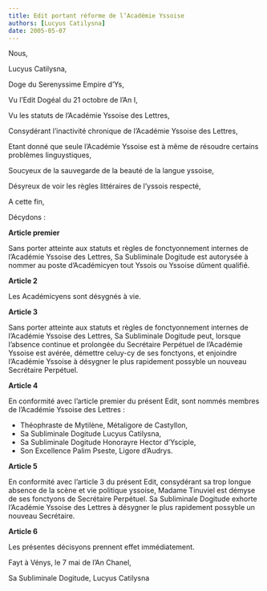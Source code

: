 ```yaml
---
title: Edit portant réforme de l’Académie Yssoise
authors: [Lucyus Catilysna]
date: 2005-05-07
---
```


Nous,

Lucyus Catilysna,

Doge du Serenyssime Empire d’Ys,

Vu l’Edit Dogéal du 21 octobre de l’An I,

Vu les statuts de l’Académie Yssoise des Lettres,

Consydérant l’inactivité chronique de l’Académie Yssoise des Lettres,

Etant donné que seule l’Académie Yssoise est à même de résoudre certains problèmes linguystiques,

Soucyeux de la sauvegarde de la beauté de la langue yssoise,

Désyreux de voir les règles littéraires de l’yssois respecté,

A cette fin,

Décydons :

**Article premier**

Sans porter atteinte aux statuts et règles de fonctyonnement internes de l’Académie Yssoise des Lettres, Sa Subliminale Dogitude est autorysée à nommer au poste d’Académicyen tout Yssois ou Yssoise dûment qualifié.

**Article 2**

Les Académicyens sont désygnés à vie.

**Article 3**

Sans porter atteinte aux statuts et règles de fonctyonnement internes de l’Académie Yssoise des Lettres, Sa Subliminale Dogitude peut, lorsque l’absence continue et prolongée du Secrétaire Perpétuel de l’Académie Yssoise est avérée, démettre celuy-cy de ses fonctyons, et enjoindre l’Académie Yssoise à désygner le plus rapidement possyble un nouveau Secrétaire Perpétuel.

**Article 4**

En conformité avec l’article premier du présent Edit, sont nommés membres de l’Académie Yssoise des Lettres :
-  Théophraste de Mytilène, Métaligore de Castyllon,
-  Sa Subliminale Dogitude Lucyus Catilysna,
-  Sa Subliminale Dogitude Honorayre Hector d’Ysciple,
-  Son Excellence Palim Pseste, Ligore d’Audrys.

**Article 5**

En conformité avec l’article 3 du présent Edit, consydérant sa trop longue absence de la scène et vie politique yssoise, Madame Tinuviel est démyse de ses fonctyons de Secrétaire Perpétuel. Sa Subliminale Dogitude exhorte l’Académie Yssoise des Lettres à désygner le plus rapidement possyble un nouveau Secrétaire.

**Article 6**

Les présentes décisyons prennent effet immédiatement.

Fayt à Vénys, le 7 mai de l’An Chanel,

Sa Subliminale Dogitude, Lucyus Catilysna